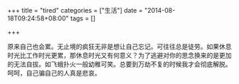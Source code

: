 +++
title = "tired"
categories = ["生活"]
date = "2014-08-18T09:24:58+08:00"
tags = []

+++


原来自己也会累。无止境的疯狂无非是想让自己忘记。可往往总是徒劳。如果休息时光比工作时光更累，那休息时光又有何意义？为了逃避对你的思念换来的是更加的无法自拔。如飞蛾扑火一般幼稚可笑。总要到万劫不复的时候我才会彻底解脱。呵呵，自己骗自己的人真是悲哀。